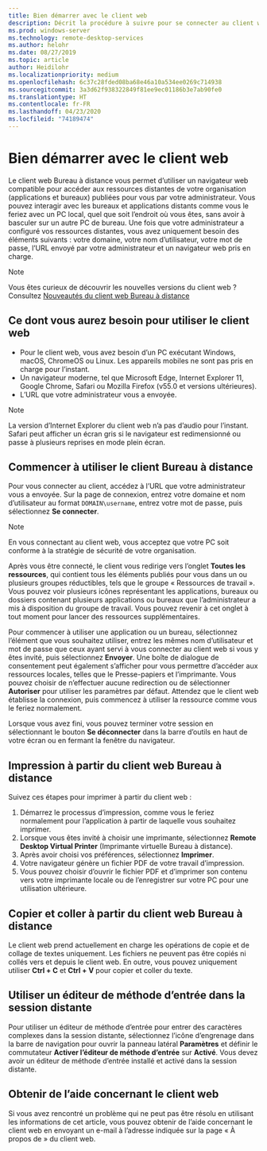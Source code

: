 ```yaml
---
title: Bien démarrer avec le client web
description: Décrit la procédure à suivre pour se connecter au client web Bureau à distance.
ms.prod: windows-server
ms.technology: remote-desktop-services
ms.author: helohr
ms.date: 08/27/2019
ms.topic: article
author: Heidilohr
ms.localizationpriority: medium
ms.openlocfilehash: 6c37c28fded08ba68e46a10a534ee0269c714938
ms.sourcegitcommit: 3a3d62f938322849f81ee9ec01186b3e7ab90fe0
ms.translationtype: HT
ms.contentlocale: fr-FR
ms.lasthandoff: 04/23/2020
ms.locfileid: "74189474"
---
```

# <a name="get-started-with-the-web-client"></a>Bien démarrer avec le client web

Le client web Bureau à distance vous permet d’utiliser un navigateur web compatible pour accéder aux ressources distantes de votre organisation (applications et bureaux) publiées pour vous par votre administrateur. Vous pouvez interagir avec les bureaux et applications distants comme vous le feriez avec un PC local, quel que soit l’endroit où vous êtes, sans avoir à basculer sur un autre PC de bureau. Une fois que votre administrateur a configuré vos ressources distantes, vous avez uniquement besoin des éléments suivants : votre domaine, votre nom d’utilisateur, votre mot de passe, l’URL envoyé par votre administrateur et un navigateur web pris en charge.

>[!NOTE]
>Vous êtes curieux de découvrir les nouvelles versions du client web ? Consultez [Nouveautés du client web Bureau à distance](web-client-whatsnew.md)

## <a name="what-youll-need-to-use-the-web-client"></a>Ce dont vous aurez besoin pour utiliser le client web

* Pour le client web, vous avez besoin d’un PC exécutant Windows, macOS, ChromeOS ou Linux. Les appareils mobiles ne sont pas pris en charge pour l’instant.
* Un navigateur moderne, tel que Microsoft Edge, Internet Explorer 11, Google Chrome, Safari ou Mozilla Firefox (v55.0 et versions ultérieures).
* L’URL que votre administrateur vous a envoyée.

>[!NOTE]
>La version d’Internet Explorer du client web n’a pas d’audio pour l’instant.
>Safari peut afficher un écran gris si le navigateur est redimensionné ou passe à plusieurs reprises en mode plein écran.

## <a name="start-using-the-remote-desktop-client"></a>Commencer à utiliser le client Bureau à distance

Pour vous connecter au client, accédez à l’URL que votre administrateur vous a envoyée. Sur la page de connexion, entrez votre domaine et nom d’utilisateur au format ```DOMAIN\username```, entrez votre mot de passe, puis sélectionnez **Se connecter**.

>[!NOTE]
>En vous connectant au client web, vous acceptez que votre PC soit conforme à la stratégie de sécurité de votre organisation.

Après vous être connecté, le client vous redirige vers l’onglet **Toutes les ressources**, qui contient tous les éléments publiés pour vous dans un ou plusieurs groupes réductibles, tels que le groupe « Ressources de travail ». Vous pouvez voir plusieurs icônes représentant les applications, bureaux ou dossiers contenant plusieurs applications ou bureaux que l’administrateur a mis à disposition du groupe de travail. Vous pouvez revenir à cet onglet à tout moment pour lancer des ressources supplémentaires.

Pour commencer à utiliser une application ou un bureau, sélectionnez l’élément que vous souhaitez utiliser, entrez les mêmes nom d’utilisateur et mot de passe que ceux ayant servi à vous connecter au client web si vous y êtes invité, puis sélectionnez **Envoyer**. Une boîte de dialogue de consentement peut également s’afficher pour vous permettre d’accéder aux ressources locales, telles que le Presse-papiers et l’imprimante. Vous pouvez choisir de n’effectuer aucune redirection ou de sélectionner **Autoriser** pour utiliser les paramètres par défaut. Attendez que le client web établisse la connexion, puis commencez à utiliser la ressource comme vous le feriez normalement.

Lorsque vous avez fini, vous pouvez terminer votre session en sélectionnant le bouton **Se déconnecter** dans la barre d’outils en haut de votre écran ou en fermant la fenêtre du navigateur.

## <a name="printing-from-the-remote-desktop-web-client"></a>Impression à partir du client web Bureau à distance

Suivez ces étapes pour imprimer à partir du client web :

1. Démarrez le processus d’impression, comme vous le feriez normalement pour l’application à partir de laquelle vous souhaitez imprimer.
2. Lorsque vous êtes invité à choisir une imprimante, sélectionnez **Remote Desktop Virtual Printer** (Imprimante virtuelle Bureau à distance).
3. Après avoir choisi vos préférences, sélectionnez **Imprimer**.
4. Votre navigateur génère un fichier PDF de votre travail d’impression.
5. Vous pouvez choisir d’ouvrir le fichier PDF et d’imprimer son contenu vers votre imprimante locale ou de l’enregistrer sur votre PC pour une utilisation ultérieure.

## <a name="copy-and-paste-from-the-remote-desktop-web-client"></a>Copier et coller à partir du client web Bureau à distance

Le client web prend actuellement en charge les opérations de copie et de collage de textes uniquement. Les fichiers ne peuvent pas être copiés ni collés vers et depuis le client web. En outre, vous pouvez uniquement utiliser **Ctrl + C** et **Ctrl + V** pour copier et coller du texte.

## <a name="use-an-input-method-editor-ime-in-the-remote-session"></a>Utiliser un éditeur de méthode d’entrée dans la session distante

Pour utiliser un éditeur de méthode d’entrée pour entrer des caractères complexes dans la session distante, sélectionnez l’icône d’engrenage dans la barre de navigation pour ouvrir la panneau latéral **Paramètres** et définir le commutateur **Activer l’éditeur de méthode d’entrée** sur **Activé**. Vous devez avoir un éditeur de méthode d’entrée installé et activé dans la session distante. 

## <a name="get-help-with-the-web-client"></a>Obtenir de l’aide concernant le client web

Si vous avez rencontré un problème qui ne peut pas être résolu en utilisant les informations de cet article, vous pouvez obtenir de l’aide concernant le client web en envoyant un e-mail à l’adresse indiquée sur la page « À propos de » du client web.
